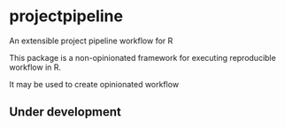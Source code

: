 # projectpipeline
An extensible project pipeline workflow for R

This package is a non-opinionated framework for executing reproducible workflow in R.

It may be used to create opinionated workflow 

## Under development

